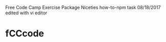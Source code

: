 Free Code Camp Exercise
Package Niceties
how-to-npm task
08/18/2017
edited with vi editor
# fCCcode
